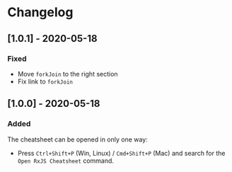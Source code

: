 # Changelog

## [1.0.1] - 2020-05-18

### Fixed

* Move `forkJoin` to the right section
* Fix link to `forkJoin`

## [1.0.0] - 2020-05-18

### Added

The cheatsheet can be opened in only one way:

* Press `Ctrl+Shift+P` (Win, Linux) / `Cmd+Shift+P` (Mac) and search for the `Open RxJS Cheatsheet` command.
